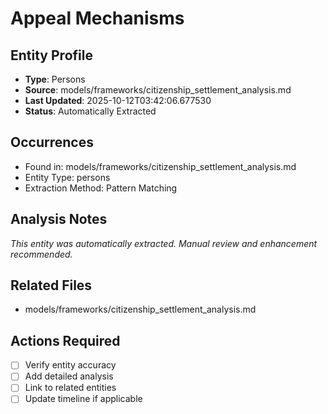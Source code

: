 # Appeal Mechanisms

## Entity Profile
- **Type**: Persons
- **Source**: models/frameworks/citizenship_settlement_analysis.md
- **Last Updated**: 2025-10-12T03:42:06.677530
- **Status**: Automatically Extracted

## Occurrences
- Found in: models/frameworks/citizenship_settlement_analysis.md
- Entity Type: persons
- Extraction Method: Pattern Matching

## Analysis Notes
*This entity was automatically extracted. Manual review and enhancement recommended.*

## Related Files
- models/frameworks/citizenship_settlement_analysis.md

## Actions Required
- [ ] Verify entity accuracy
- [ ] Add detailed analysis
- [ ] Link to related entities
- [ ] Update timeline if applicable
